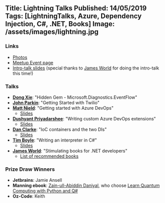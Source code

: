 Title: Lightning Talks
Published: 14/05/2019
Tags: [LightningTalks, Azure, Dependency Injection, C#, .NET, Books]
Image: /assets/images/lightning.jpg
---
### Links

* [Photos](https://www.dropbox.com/sh/3xjgguf4md5n85z/AACaFhLF4zYqvKlN0gKkD6kPa?dl=0)
* [Meetup Event page](https://www.meetup.com/dotnetoxford/events/259368914/)
* [Intro-talk slides](https://dotnetoxfordassets.blob.core.windows.net/2019-05-lightningtalks/MayIntro.NETOxford%202019.pdf) (special thanks to [James World](https://twitter.com/jamesw0rld) for doing the intro-talk this time!)

### Talks

* **[Dong Xie](https://www.twitter.com/xied75)**: "Hidden Gem - Microsoft.Diagnostics.Ev­entFlow"
* **[John Parkin](https://www.linkedin.com/in/johnrparkin/)**: "Getting Started with Twilio"
* **[Matt Nield](https://twitter.com/mnield)**: "Getting started with Azure DevOps"
  * [Slides](https://docs.google.com/presentation/d/1LZB7g1Pr5hJMwGRj9EEzH_-yelOEeeexlLSwTa1jGJo/edit?usp=sharing)
* **[Dushyant Priyadarshee](https://twitter.com/dp7g09)**: "Writing custom Azure DevOps extensions"
  * [Slides](https://dotnetoxfordassets.blob.core.windows.net/2019-05-lightningtalks/AzureDevOpsCustomPipelineTask.pptx)
* **[Dan Clarke](https://www.danclarke.com)**: "IoC containers and the two DIs"
  * [Slides](https://dotnetoxfordassets.blob.core.windows.net/2019-05-lightningtalks/IOCAndDI.pptx)
* **[Tim Boyle](https://twitter.com/Timboski)**: "Writing an interpreter in C#"
  * [Slides](https://dotnetoxfordassets.blob.core.windows.net/2019-05-lightningtalks/InterpreterInCSharp.pptx)
* **[James World](https://twitter.com/jamesw0rld)**: "Stimulating books for .NET developers"
  * [List of recommended books](https://www.amazon.co.uk/hz/wishlist/ls/318QGVZD245I?ref_=wl_share)

### Prize Draw Winners

* **Jetbrains**: Jamie Ansell
* **Manning ebook**: [Zain-ull-Abiddin Daniyal](https://twitter.com/ZainullAbiddinD), who choose [Learn Quantum Computing with Python and Q#](https://www.manning.com/books/learn-quantum-computing-with-python-and-q-sharp)
* **Oz-Code**: Keith